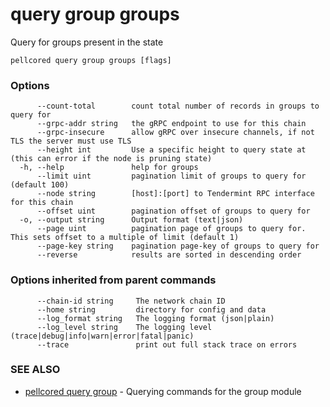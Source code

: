 # query group groups

Query for groups present in the state

```
pellcored query group groups [flags]
```

### Options

```
      --count-total        count total number of records in groups to query for
      --grpc-addr string   the gRPC endpoint to use for this chain
      --grpc-insecure      allow gRPC over insecure channels, if not TLS the server must use TLS
      --height int         Use a specific height to query state at (this can error if the node is pruning state)
  -h, --help               help for groups
      --limit uint         pagination limit of groups to query for (default 100)
      --node string        [host]:[port] to Tendermint RPC interface for this chain 
      --offset uint        pagination offset of groups to query for
  -o, --output string      Output format (text|json) 
      --page uint          pagination page of groups to query for. This sets offset to a multiple of limit (default 1)
      --page-key string    pagination page-key of groups to query for
      --reverse            results are sorted in descending order
```

### Options inherited from parent commands

```
      --chain-id string     The network chain ID
      --home string         directory for config and data 
      --log_format string   The logging format (json|plain) 
      --log_level string    The logging level (trace|debug|info|warn|error|fatal|panic) 
      --trace               print out full stack trace on errors
```

### SEE ALSO

* [pellcored query group](pellcored_query_group.md)	 - Querying commands for the group module

